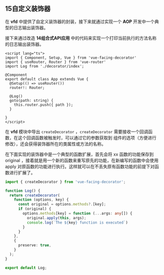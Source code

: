 ## 15自定义装饰器

在 **vfd** 中提供了自定义装饰器的封装，接下来就通过实现一个 **AOP** 开发中一个典型的日志输出装饰器。

接下来通过改造 **14组合式API应用** 中的代码来实现一个打印当前执行的方法名称的日志输出装饰器。

```vue
<script lang="ts">
import { Component, Setup, Vue } from 'vue-facing-decorator'
import { useRouter, Router } from 'vue-router'
import Log from './decorator/index';
  
@Component
export default class App extends Vue {
  @Setup(() => useRouter())
  router!: Router;

  @Log()
  goto(path: string) {
    this.router.push({ path });
  }
  
}
</script>
```
在 **vfd** 模块中导出 `createDecorator` ，`createDecorator` 需要接收一个回调函数，在这个回调函数被触发时，可以通过它的参数获取到 组件的选项（方便进行修改），还会获得装饰器所在的类属性或方法的名称。

在下面实现的装饰器中是一个典型的函数扩展，首先会将 xx 函数的功能保存到 original ，接着就是用一个新的函数来重写原先的功能，在新编写的函数中会使用 apply 对原函数的功能进行执行。这样就可以在不丢失原有函数功能的前提下对函数进行扩展了。

```typescript
import { createDecorator } from 'vue-facing-decorator';

function Log() {
  return createDecorator(
    function (options, key) {
      const original = options.methods?.[key];
      if (original) {
        options.methods[key] = function (...args: any[]) {
          original.apply(this, args);
          console.log(`The ${key} function is executed`)
        }
      }
    },
    {
      preserve: true,
    }
  );
}

export default Log;
```

[^注]: 需要装饰器所描述的类属性或类方法需要再装饰器生效前保留，需要开启 preserve 选项，在上面的案例中很显然我们是需要得到所描述的方法的，故进行了开启。

